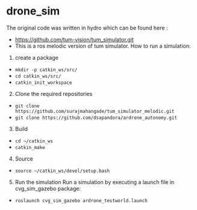 # drone_sim

The original code was written in hydro which can be found here :
* https://github.com/tum-vision/tum_simulator.git
* This is a ros melodic version of tum simulator.
How to run a simulation:
1. create a package
* `mkdir -p catkin_ws/src/`
* `cd catkin_ws/src/`
* `catkin_init_workspace`
2. Clone the required repositories
* `git clone https://github.com/surajmahangade/tum_simulator_melodic.git`
* `git clone https://github.com/dsapandora/ardrone_autonomy.git`
3. Build
* `cd ~/catkin_ws`
* `catkin_make`
4. Source
* `source ~/catkin_ws/devel/setup.bash`
5. Run the simulation
Run a simulation by executing a launch file in cvg_sim_gazebo package: 
* `roslaunch cvg_sim_gazebo ardrone_testworld.launch`
